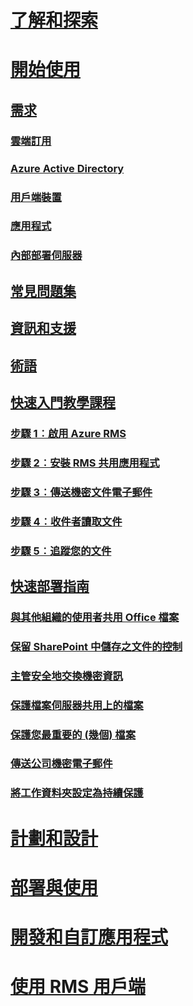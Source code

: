 # [了解和探索](/rights-management/understand-explore/azure-rights-management)
# [開始使用](./requirements-azure-rms.md)
## [需求](./requirements-azure-rms.md)
### [雲端訂用](./requirements-subscriptions.md)
### [Azure Active Directory](./requirements-azure-ad.md)
### [用戶端裝置](./requirements-client-devices.md)
### [應用程式](./requirements-applications.md)
### [內部部署伺服器 ](./requirements-servers.md)
## [常見問題集](./faqs.md)
## [資訊和支援](./information-support.md)
## [術語](./terminology.md)
## [快速入門教學課程](./quick-start-tutorial.md)
### [步驟 1︰啟用 Azure RMS](./tutorial-step1.md)
### [步驟 2︰安裝 RMS 共用應用程式](./tutorial-step2.md)
### [步驟 3︰傳送機密文件電子郵件](./tutorial-step3.md)
### [步驟 4︰收件者讀取文件](./tutorial-step4.md)
### [步驟 5︰追蹤您的文件](./tutorial-step5.md)
## [快速部署指南](./rapid-deployment-guide.md)
### [與其他組織的使用者共用 Office 檔案](./scenario-share-office-file-externally.md)
### [保留 SharePoint 中儲存之文件的控制](./scenario-sharepoint.md)
### [主管安全地交換機密資訊](./scenario-executives-email.md)
### [保護檔案伺服器共用上的檔案](./scenario-fci.md)
### [保護您最重要的 (幾個) 檔案](./scenario-secure-most-valuable-files.md)
### [傳送公司機密電子郵件](./scenario-company-confidential-email.md)
### [將工作資料夾設定為持續保護](./scenario-work-folders.md)
# [計劃和設計](/rights-management/plan-design/deployment-roadmap)
# [部署與使用](/rights-management/deploy-use/activate-service)
# [開發和自訂應用程式](/rights-management/develop/developers-guide)
# [使用 RMS 用戶端](/rights-management/rms-client/use-client)

<!--HONumber=Apr16_HO3-->


